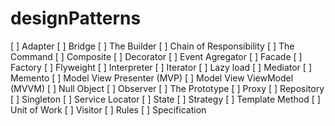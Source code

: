 # designPatterns

[ ] Adapter
[ ] Bridge
[ ] The Builder
[ ] Chain of Responsibility
[ ] The Command
[ ] Composite
[ ] Decorator
[ ] Event Agregator
[ ] Facade
[ ] Factory
[ ] Flyweight
[ ] Interpreter
[ ] Iterator
[ ] Lazy load
[ ] Mediator
[ ] Memento
[ ] Model View Presenter (MVP)
[ ] Model View ViewModel (MVVM)
[ ] Null Object
[ ] Observer
[ ] The Prototype
[ ] Proxy
[ ] Repository
[ ] Singleton
[ ] Service Locator
[ ] State
[ ] Strategy
[ ] Template Method
[ ] Unit of Work
[ ] Visitor
[ ] Rules
[ ] Specification
